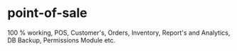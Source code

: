 # point-of-sale
100 % working, POS, Customer's, Orders, Inventory, Report's and Analytics, DB Backup, Permissions Module etc.
